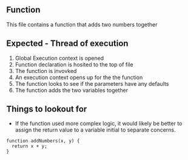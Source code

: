## Function
This file contains a function that adds two numbers together 

## Expected - Thread of execution
1. Global Execution context is opened 
2. Function declaration is hosited to the top of file
3. The function is invovked
4. An execution context opens up for the the function
5. The function looks to see if the parameters have any defaults
6. The function adds the two variables together


## Things to lookout for
- If the function used more complex logic, it would likely be better to assign the return value to a variable initial to separate concerns.

```
function addNumbers(x, y) {
  return x + y;
}
```